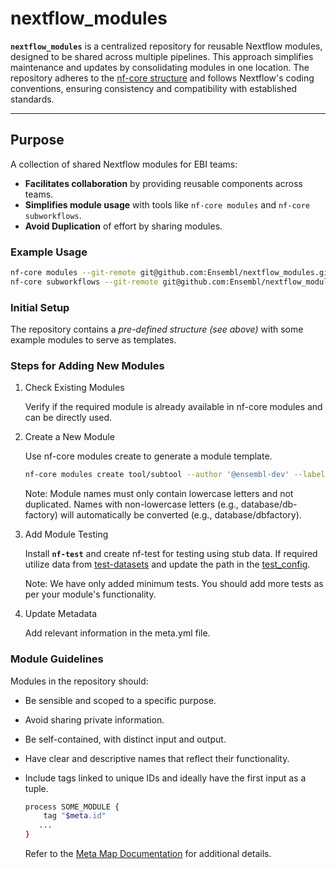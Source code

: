 # nextflow_modules

**`nextflow_modules`** is a centralized repository for reusable Nextflow modules, designed to be shared across multiple pipelines. This approach simplifies maintenance and updates by consolidating modules in one location. The repository adheres to the [nf-core structure](https://nf-co.re/docs/contributing/pipelines/pipeline_file_structure) and follows Nextflow's coding conventions, ensuring consistency and compatibility with established standards.

---

## Purpose

A collection of shared Nextflow modules for EBI teams:  
- **Facilitates collaboration** by providing reusable components across teams.  
- **Simplifies module usage** with tools like `nf-core modules` and `nf-core subworkflows`.  
- **Avoid Duplication** of effort by sharing modules.

### Example Usage
```bash
nf-core modules --git-remote git@github.com:Ensembl/nextflow_modules.git install tool/subtool
nf-core subworkflows --git-remote git@github.com:Ensembl/nextflow_modules.git install tool/subtool
```

### Initial Setup
The repository contains a *pre-defined structure (see above)* with some example modules to serve as templates.

### Steps for Adding New Modules
1. Check Existing Modules
   
	Verify if the required module is already available in nf-core modules and can be directly used.

2. Create a New Module
   
	Use nf-core modules create to generate a module template.

	```bash
	nf-core modules create tool/subtool --author '@ensembl-dev' --label process_low --meta
	```

	Note: Module names must only contain lowercase letters and not duplicated. Names with non-lowercase letters (e.g., database/db-factory) will automatically be converted (e.g., database/dbfactory).

3. Add Module Testing
   
	Install **`nf-test`** and create nf-test for testing using stub data. If required utilize data from [test-datasets](https://github.com/nf-core/test-datasets/tree/modules/data) and update the path in the [test_config](https://github.com/Ensembl/nextflow_modules/blob/main/tests/config/test_data.config).

	Note: We have only added minimum tests. You should add more tests as per your module's functionality.

4. Update Metadata
   
	Add relevant information in the meta.yml file.

### Module Guidelines
Modules in the repository should:

- Be sensible and scoped to a specific purpose.
- Avoid sharing private information.
- Be self-contained, with distinct input and output.
- Have clear and descriptive names that reflect their functionality.
- Include tags linked to unique IDs and ideally have the first input as a tuple.

	```bash
	process SOME_MODULE {
    	tag "$meta.id"
 	   ...
	}
	```
	Refer to the [Meta Map Documentation](https://nf-co.re/docs/contributing/components/meta_map) for additional details.
